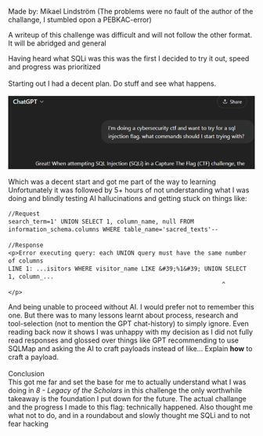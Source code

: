 Made by: Mikael Lindström
(The problems were no fault of the author of the challange, I stumbled opon a PEBKAC-error)


A writeup of this challenge was difficult and will not follow the other format. It will be abridged and general

Having heard what SQLi was this was the first I decided to try it out, speed and progress was prioritized  
<br/>Starting out I had a decent plan. Do stuff and see what happens.  
<br/>![3ee66ffee072557431a320da60600e1b.png](../_resources/3ee66ffee072557431a320da60600e1b.png)

Which was a decent start and got me part of the way to learning  
Unfortunately it was followed by 5+ hours of not understanding what I was doing and blindly testing AI hallucinations and getting stuck on things like:

```
//Request
search_term=1' UNION SELECT 1, column_name, null FROM information_schema.columns WHERE table_name='sacred_texts'--

//Response
<p>Error executing query: each UNION query must have the same number of columns
LINE 1: ...isitors WHERE visitor_name LIKE &#39;%1&#39; UNION SELECT 1, column_...
                                                             ^
</p>
```

And being unable to proceed without AI. I would prefer not to remember this one. But there was to many lessons learnt about process, research and tool-selection (not to mention the GPT chat-history) to simply ignore. Even reading back now it shows I was unhappy with my decision as I did not fully read responses and glossed over things like GPT recommending to use SQLMap and asking the AI to craft payloads instead of like... Explain **how** to craft a payload.  
<br/>Conclusion  
This got me far and set the base for me to actually understand what I was doing in *8 - Legacy of the Scholars* in this challenge the only worthwhile takeaway is the foundation I put down for the future. The actual challange and the progress I made to this flag: technically happened. Also thought me what not to do, and in a roundabout and slowly thought me SQLi and to not fear hacking  
<br/>

